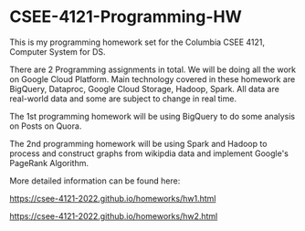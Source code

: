 # CSEE-4121-Programming-HW

This is my programming homework set for the Columbia CSEE 4121, Computer System for DS.

There are 2 Programming assignments in total. We will be doing all the work on Google Cloud Platform. Main technology covered in these homework are BigQuery, Dataproc, Google Cloud Storage, Hadoop, Spark. All data are real-world data and some are subject to change in real time.

The 1st programming homework will be using BigQuery to do some analysis on Posts on Quora.

The 2nd programming homework will be using Spark and Hadoop to process and construct graphs from wikipdia data and implement Google's PageRank Algorithm.

More detailed information can be found here: 

https://csee-4121-2022.github.io/homeworks/hw1.html

https://csee-4121-2022.github.io/homeworks/hw2.html
